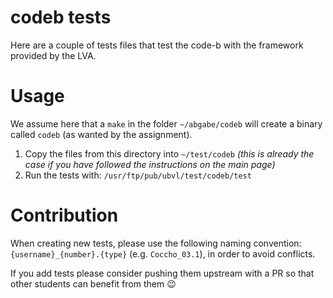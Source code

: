 # codeb tests

Here are a couple of tests files that test the code-b with the framework
provided by the LVA.

# Usage

We assume here that a `make` in the folder `~/abgabe/codeb` will create a
binary called `codeb` (as wanted by the assignment).

1. Copy the files from this directory into `~/test/codeb` _(this is already the case if you have followed the instructions on the main page)_
2. Run the tests with: `/usr/ftp/pub/ubvl/test/codeb/test`

# Contribution

When creating new tests, please use the following naming convention:
`{username}_{number}.{type}`
(e.g. `Coccho_03.1`), in order to avoid conflicts.

If you add tests please consider pushing them upstream with a PR so that other
students can benefit from them 😉
